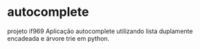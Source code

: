 # autocomplete
projeto if969
Aplicação autocomplete utilizando lista duplamente encadeada e árvore trie em python.
